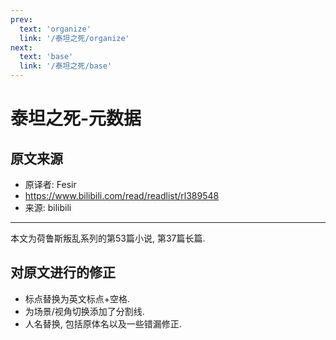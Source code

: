 ```yaml
---
prev:
  text: 'organize'
  link: '/泰坦之死/organize'
next:
  text: 'base'
  link: '/泰坦之死/base'
---
```


# 泰坦之死-元数据

## 原文来源

+ 原译者: Fesir
+ <https://www.bilibili.com/read/readlist/rl389548>
+ 来源: bilibili

--------

本文为荷鲁斯叛乱系列的第53篇小说, 第37篇长篇.

## 对原文进行的修正

+ 标点替换为英文标点+空格.
+ 为场景/视角切换添加了分割线.
+ 人名替换, 包括原体名以及一些错漏修正.

